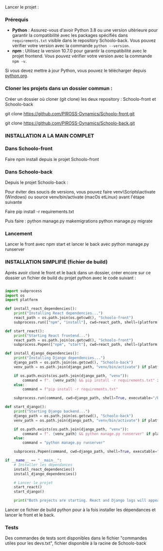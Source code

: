 Lancer le projet :

### Prérequis

- **Python** : Assurez-vous d'avoir Python 3.8 ou une version ultérieure pour garantir la compatibilité avec les packages spécifiés dans `requirements.txt` visible dans le repository Schoolo-back. Vous pouvez vérifier votre version avec la commande `python --version`.
- **npm** : Utilisez la version 10.7.0 pour garantir la compatibilité avec le projet frontend. Vous pouvez vérifier votre version avec la commande `npm -v`.

Si vous devez mettre à jour Python, vous pouvez le télécharger depuis [python.org](https://www.python.org/downloads/).


### Cloner les projets dans un dossier commun :

Créer un dossier où cloner (git clone) les deux repository : Schoolo-front et Schoolo-back


git clone https://github.com/PIROSS-Dynamics/Schoolo-front.git

git clone https://github.com/PIROSS-Dynamics/Schoolo-back.git

### INSTALLATION A LA MAIN COMPLET 

### Dans Schoolo-front

Faire npm install depuis le projet Schoolo-front

### Dans Schoolo-back

Depuis le projet Schoolo-back :

Pour éviter des soucis de versions, vous pouvez faire venv\Scripts\activate (Windows) ou source venv/bin/activate (macOs etLinux) avant l'étape suivante

Faire pip install -r requirements.txt 

Puis faire :
python manage.py makemigrations
python manage.py migrate


### Lancement
Lancer le front avec npm start et lancer le back avec python manage.py runserver

### INSTALLATION SIMPLIFIÉ (fichier de build)

Après avoir cloné le front et le back dans un dossier, créer encore sur ce dossier un fichier de build du projet python avec le code suivant :

```python

import subprocess
import os
import platform

def install_react_dependencies():
    print("Installing React dependencies...")
    react_path = os.path.join(os.getcwd(), "Schoolo-front")
    subprocess.run(["npm", "install"], cwd=react_path, shell=(platform.system() == "Windows"))

def start_react():
    print("Starting React frontend...")
    react_path = os.path.join(os.getcwd(), "Schoolo-front")
    subprocess.Popen(["npm", "start"], cwd=react_path, shell=(platform.system() == "Windows"))

def install_django_dependencies():
    print("Installing Django dependencies...")
    django_path = os.path.join(os.getcwd(), "Schoolo-back")
    venv_path = os.path.join(django_path, "venv/bin/activate") if platform.system() != "Windows" else os.path.join(django_path, "venv\\Scripts\\activate")

    if os.path.exists(os.path.join(django_path, "venv")):
        command = f". {venv_path} && pip install -r requirements.txt" if platform.system() != "Windows" else f"{venv_path} && pip install -r requirements.txt"
    else:
        command = f"pip install -r requirements.txt"

    subprocess.run(command, cwd=django_path, shell=True, executable="/bin/bash" if platform.system() != "Windows" else None)

def start_django():
    print("Starting Django backend...")
    django_path = os.path.join(os.getcwd(), "Schoolo-back")
    venv_path = os.path.join(django_path, "venv/bin/activate") if platform.system() != "Windows" else os.path.join(django_path, "venv\\Scripts\\activate")

    if os.path.exists(os.path.join(django_path, "venv")):
        command = f". {venv_path} && python manage.py runserver" if platform.system() != "Windows" else f"{venv_path} && python manage.py runserver"
    else:
        command = "python manage.py runserver"

    subprocess.Popen(command, cwd=django_path, shell=True, executable="/bin/bash" if platform.system() != "Windows" else None)

if __name__ == "__main__":
    # Installer les dépendances
    install_react_dependencies()
    install_django_dependencies()

    # Lancer le projet
    start_react()
    start_django()

    print("Both projects are starting. React and Django logs will appear in their respective terminals.")


```
Lancer ce fichier de build python pour à la fois installer les dépendances et lancer le front et le back.


### Tests 

Des commandes de tests sont disponibles dans le fichier "commandes utiles pour les devs.txt", fichier disponible à la racine de Schoolo-back

